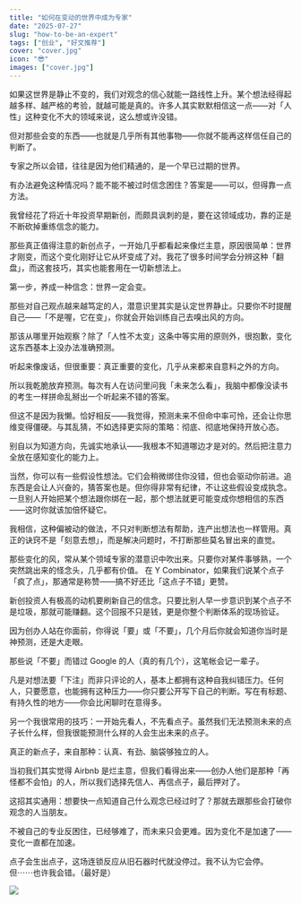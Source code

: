 ```yaml
---
title: "如何在变动的世界中成为专家"
date: "2025-07-27"
slug: "how-to-be-an-expert"
tags: ["创业", "好文推荐"]
cover: "cover.jpg"
icon: "😎"
images: ["cover.jpg"]
---
```

如果这世界是静止不变的，我们对观念的信心就能一路线性上升。某个想法经得起越多样、越严格的考验，就越可能是真的。许多人其实默默相信这一点——对「人性」这种变化不大的领域来说，这么想或许没错。



但对那些会变的东西——也就是几乎所有其他事物——你就不能再这样信任自己的判断了。



专家之所以会错，往往是因为他们精通的，是一个早已过期的世界。



有办法避免这种情况吗？能不能不被过时信念困住？答案是——可以，但得靠一点方法。



我曾经花了将近十年投资早期新创，而颇具讽刺的是，要在这领域成功，靠的正是不断砍掉重练信念的能力。



那些真正值得注意的新创点子，一开始几乎都看起来像烂主意，原因很简单：世界才刚变，而这个变化刚好让它从坏变成了对。我花了很多时间学会分辨这种「翻盘」，而这套技巧，其实也能套用在一切新想法上。



第一步，养成一种信念：世界一定会变。



那些对自己观点越来越笃定的人，潜意识里其实是认定世界静止。只要你不时提醒自己——「不是喔，它在变」，你就会开始训练自己去嗅出风的方向。



那该从哪里开始观察？除了「人性不太变」这条中等实用的原则外，很抱歉，变化这东西基本上没办法准确预测。



听起来像废话，但很重要：真正重要的变化，几乎从来都来自意料之外的方向。



所以我乾脆放弃预测。每次有人在访问里问我「未来怎么看」，我脑中都像没读书的考生一样拼命乱掰出一个听起来不错的答案。



但这不是因为我懒。恰好相反——我觉得，预测未来不但命中率可怜，还会让你思维变得僵硬。与其乱猜，不如选择更实际的策略：彻底、彻底地保持开放心态。



别自以为知道方向，先诚实地承认——我根本不知道哪边才是对的。然后把注意力全放在感知变化的能力上。



当然，你可以有一些假设性想法。它们会稍微绑住你没错，但也会驱动你前进。追东西是会让人兴奋的，猜答案也是。但你得非常有纪律，不让这些假设变成执念。
一旦别人开始把某个想法跟你绑在一起，那个想法就更可能变成你想相信的东西——这时你就该加倍怀疑它。



我相信，这种偏被动的做法，不只对判断想法有帮助，连产出想法也一样管用。真正的诀窍不是「刻意去想」，而是解决问题时，不打断那些莫名冒出来的直觉。



那些变化的风，常从某个领域专家的潜意识中吹出来。只要你对某件事够熟，一个突然跳出来的怪念头，几乎都有价值。
在 Y Combinator，如果我们说某个点子「疯了点」，那通常是称赞——搞不好还比「这点子不错」更赞。



新创投资人有极高的动机要刷新自己的信念。只要比别人早一步意识到某个点子不是垃圾，那就可能赚翻。这个回报不只是钱，更是你整个判断体系的现场验证。



因为创办人站在你面前，你得说「要」或「不要」，几个月后你就会知道你当时是神预测，还是大走眼。



那些说「不要」而错过 Google 的人（真的有几个），这笔帐会记一辈子。



凡是对想法要「下注」而非只评论的人，基本上都拥有这种自我纠错压力。任何人，只要愿意，也能拥有这种压力——你只要公开写下自己的判断。写在有标题、有持久性的地方——你会比闲聊时在意得多。



另一个我很常用的技巧：一开始先看人，不先看点子。虽然我们无法预测未来的点子长什么样，但我很能预测什么样的人会生出未来的点子。



真正的新点子，来自那种：认真、有劲、脑袋够独立的人。



当初我们其实觉得 Airbnb 是烂主意，但我们看得出来——创办人他们是那种「再怪都不会怕」的人，所以我们选择先信人、再信点子，最后押对了。



这招其实通用：想要快一点知道自己什么观念已经过时了？那就去跟那些会打破你观念的人当朋友。



不被自己的专业反困住，已经够难了，而未来只会更难。因为变化不是加速了——变化一直都在加速。



点子会生出点子，这场连锁反应从旧石器时代就没停过。我不认为它会停。
但⋯⋯也许我会错。（最好是）




![](https://prod-files-secure.s3.us-west-2.amazonaws.com/112d0858-5090-4d34-a606-b75eb8d65fd2/46476355-9cf3-4e99-9b7a-3531bc426380/1000202064.png?X-Amz-Algorithm=AWS4-HMAC-SHA256&X-Amz-Content-Sha256=UNSIGNED-PAYLOAD&X-Amz-Credential=ASIAZI2LB466Z6OZWCH3%2F20251028%2Fus-west-2%2Fs3%2Faws4_request&X-Amz-Date=20251028T081927Z&X-Amz-Expires=3600&X-Amz-Security-Token=IQoJb3JpZ2luX2VjEAAaCXVzLXdlc3QtMiJIMEYCIQCLftgjnChR0L1CKhtOUWF6CONuYCKR04Hh3E4aer3mzgIhAN74YVfCp6Sno48zkepzbpWgumiOZbY6vtbKhg4VpJvBKogECLn%2F%2F%2F%2F%2F%2F%2F%2F%2F%2FwEQABoMNjM3NDIzMTgzODA1Igw%2Fz9ieLgjD1%2FKzfGQq3AM26mrBq3gTw2Ys5KHD4xmuYeL%2FRfgOs20VBu8MOoi7ow4EsBwFKSVfWPTnS%2FFQ3D7czOa5T6ZKxBWilxtbQ8oC2ppqhaiGKVOZJZE1fBZ3xoDpfVBsdJfuNq20yN14j1uKCxC8asEO61SGE%2BFU1YAIcg1vkiERzUVfQZnoWkI%2FRVlNrjCnnZoG%2BI5t6Qivck%2FyY6oWcvvYMFEQYNj3wDAjBxSHrrWrfzopKq3eOXT%2F1BPygJfq%2F0wHd%2BlIjqCsHyr28XNDtH%2BkiN5XVPOMhHDiP3yMYHbQbhgd1FZJUEzIayKO9exDyCcq6DMFRCXMYn%2FlgpkJ5mgGXufL%2F0UUI0dmok2lGqtIHkiRzNgwoCUy8XO7UJh5VkE9%2BVgYt43cr7ffqO9tnuV1%2FX5imzi8IYSj%2BH0ckMcd8yBZaA2Hfsl0RDJQdrUYRM0aAsmOjz0sLMkTUNoahj6IMNa56raAGgtZB2VqY2TdBnEIOumG2ebx8LwcX6anqrhiuTuH7L8t8lH0ItHhzxFmkwnwlJyYJo9UfzaBqRYIlR1gsWc0AFoJqe%2Bobo1qAqgx5c6KxWvy7XzDc0RfaJU9gs96D8WQYRyzMT46ccHOdrREoUCXwcaD03ZJXs%2FmLRoxtdzIwTDo4oHIBjqkAVdsQySOK%2BuZzSkD1beIiTQktiYhQd%2B6Y8P%2FRtbrxxn4RJzV9w0O3oyjp0cry5Ca7hbEqQjqfHAd0psgLM7S8YLSR2KAZRdk3f%2BfdOx4AZW8ffnDaYTLYMs80PGuxcodrP7ynyfja3kAFRqTD7VuGnBDFCLDNVwuxRqO6vJLExRqA6J3xCAz7b0MSbXhUTbQi0lPhDSu%2BuuOhzD%2FbBfWNsj1u2eQ&X-Amz-Signature=faa8a0e6a254ff74d5c7159132afbdbdde8520618891ab6fde09fc813c94f06c&X-Amz-SignedHeaders=host&x-amz-checksum-mode=ENABLED&x-id=GetObject)

